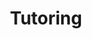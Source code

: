 ---
image: /assets/Tutor2.webp
title: Tutoring
summary: 1 - 1 and group Tutoring Services
rank: 2
---